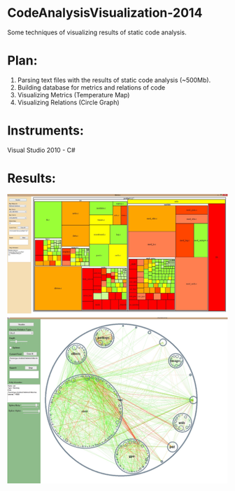 # CodeAnalysisVisualization-2014
Some techniques of visualizing results of static code analysis.

# Plan:
1. Parsing text files with the results of static code analysis (~500Mb).
2. Building database for metrics and relations of code
3. Visualizing Metrics (Temperature Map)
4. Visualizing Relations (Circle Graph)

# Instruments:
Visual Studio 2010 - C#

# Results:
![fig](screens/3.jpg)
![fig](screens/rel3.jpg)
